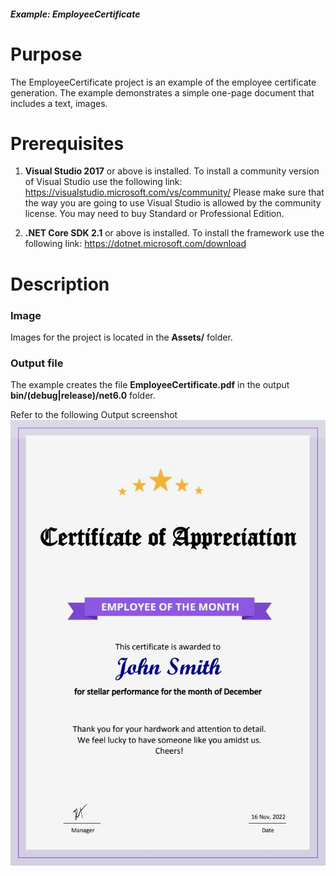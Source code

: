 ##### Example: EmployeeCertificate

# Purpose
The EmployeeCertificate project is an example of the employee certificate generation. The example demonstrates a simple one-page document that includes a text, images.

# Prerequisites
1) **Visual Studio 2017** or above is installed.
   To install a community version of Visual Studio use the following link: https://visualstudio.microsoft.com/vs/community/
   Please make sure that the way you are going to use Visual Studio is allowed by the community license. You may need to buy Standard or Professional Edition.

2) **.NET Core SDK 2.1** or above is installed.
   To install the framework use the following link: https://dotnet.microsoft.com/download

# Description

### Image
Images for the project is located in the **Assets/** folder.

### Output file
The example creates the file **EmployeeCertificate.pdf** in the output **bin/(debug|release)/net6.0** folder.

Refer to the following Output screenshot 
![Output image](EmployeeCertificate/Result/EmployeeCertificate.jpg)
